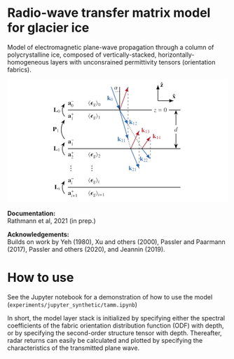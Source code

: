 # Radio-wave transfer matrix model for glacier ice
Model of electromagnetic plane-wave propagation through a column of polycrystalline ice, composed of vertically-stacked, horizontally-homogeneous layers with unconsrained permittivity tensors (orientation fabrics).

![image](githubimg.jpg)

**Documentation:**<br>
Rathmann et al, 2021 (in prep.)

**Acknowledgements:**<br>
Builds on work by Yeh (1980), Xu and others (2000), Passler and Paarmann (2017), Passler and others (2020), and Jeannin (2019).

# How to use

See the Jupyter notebook for a demonstration of how to use the model (`experiments/jupyter_synthetic/tamm.ipynb`)

In short, the model layer stack is initialized by specifying either the spectral coefficients of the fabric orientation distribution function (ODF) with depth, or by specifying the second-order structure tensor with depth. 
Thereafter, radar returns can easily be calculated and plotted by specifying the characteristics of the transmitted plane wave.
